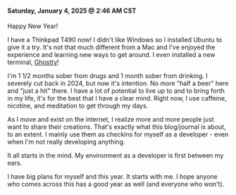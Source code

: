#### Saturday, January 4, 2025 @ 2:46 AM CST 

Happy New Year!

I have a Thinkpad T490 now! I didn't like Windows so I installed Ubuntu to give it a try. It's not that much different from a Mac and I've enjoyed the experience and learning new ways to get around. I even installed a new terminal, [Ghostty](https://ghostty.org/)! 

I'm 1 1/2 months sober from drugs and 1 month sober from drinking. I severely cut back in 2024, but now it's intention. No more "half a beer" here and "just a hit" there. I have a lot of potential to live up to and to bring forth in my life, it's for the best that I have a clear mind. Right now, I use caffeine, nicotine, and meditation to get through my days. 

As I move and exist on the internet, I realize more and more people just want to share their creations. That's exactly what this blog/journal is about, to an extent. I mainly use them as checkins for myself as a developer - even when I'm not really developing anything. 

It all starts in the mind. My environment as a developer is first between my ears. 

I have big plans for myself and this year. It starts with me. I hope anyone who comes across this has a good year as well (and everyone who won't).
